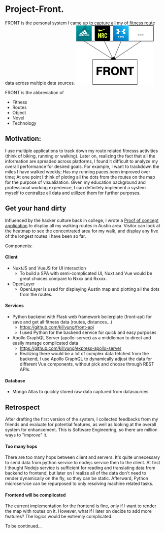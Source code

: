 # Project-Front. 
FRONT is the personal system I came up to capture all my of fitness route data across multiple data sources. 
<img src="https://raw.githubusercontent.com/killvung/Project-FRONT/master/front_diagram_abstract.png?token=AB2UN7RVCMR5IIJ5HTEYSVC64LGAC"/>

FRONT is the abbreviation of 
- Fitness
- Routes
- Object
- Novel
- Technology

## Motivation:
I use multiple applications to track down my route related fitnesss activities (think of biking, running or walking). Later on, realizing the fact that all the information are spreaded across platforms, I found it difficult to analyze my overall performance for desired goals. For example, I want to trackdown the miles I have walked weekly; Has my running paces been improved over time; At one point I think of ploting all the dots from the routes on the map for the purpose of visualization. Given my education background and professional working experience, I can definitely implement a system myself to centralize all data and utilized them for further purposes.

## Get your hand dirty
Influenced by the hacker culture back in college, I wrote a [Proof of concept application](http://killvung.github.io/nuxt-front) to display all my walking routes in Austin area. Visitor can look at the heatmap to see the concentrated area for my walk, and display any five of the longest routes I have been so far.

Components: 
#### Client
- NuxtJS and VueJS for UI interaction
    -   To build a SPA with semi-complicated UI, Nuxt and Vue would be great choices compare to Nxxx and Rxxxx. 
- OpenLayer
    -   OpenLayer is used for displaying Austin map and plotting all the dots from the routes. 
#### Services
- Python backend with Flask web framework boilerplate (front-api) for save and get all fitness data (routes, distances...)
    - https://github.com/killvung/front-api
    - I used Python for the backend service for quick and easy purposes
- Apollo GraphQL Server (apollo-server) as a middleman to direct and easily manage complicated data 
    - https://github.com/killvung/express-apollo-server
    - Realizing there would be a lot of complex data fetched from the backend, I use Apollo GraphQL to dynamically adjust the data for different Vue components, without pick and choose through REST APIs.
#### Database
- Mongo Atlas to quickly stored raw data captured from datasources

## Retrospect
After drafting the first version of the system, I collected feedbacks from my friends and evaluate for potential features, as well as looking at the overall system for enhancement. This is Software Engineering, so there are million ways to "improve" it.

#### Too many hops
There are too many hops between client and servers. It's quite unnecessary to send data from python service to nodejs service then to the client. At first I thought Nodejs service is sufficient for reading and translating data from backend to frontend, but later on I realize all of the data don't need to render dynamically on the fly, so they can be static. Afterward, Python microservice can be repurposed to only resolving machine related tasks.

#### Frontend will be complicated
The current implementation for the frontend is fine, only if I want to render the map with routes on it. However, what if I later on decide to add more features? The logics would be extremly complicated.

To be continued...
